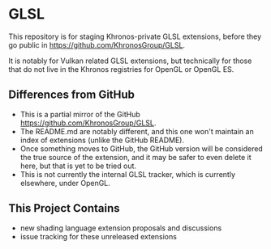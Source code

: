 # GLSL

This repository is for staging Khronos-private GLSL extensions,
before they go public in https://github.com/KhronosGroup/GLSL.

It is notably for Vulkan related GLSL extensions,
but technically for those that do not live in the Khronos registries for OpenGL or OpenGL ES.

## Differences from GitHub

- This is a partial mirror of the GitHub https://github.com/KhronosGroup/GLSL.
- The README.md are notably different, and this one won't maintain an index of extensions (unlike the GitHub README).
- Once something moves to GitHub, the GitHub version will be considered the true source of the extension,
  and it may be safer to even delete it here, but that is yet to be tried out.
- This is not currently the internal GLSL tracker, which is currently elsewhere, under OpenGL.

## This Project Contains

- new shading language extension proposals and discussions
- issue tracking for these unreleased extensions
